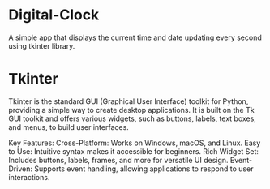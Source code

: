 # Digital-Clock
 A simple  app that displays the current time and date  updating every second using tkinter library.


# Tkinter 
Tkinter is the standard GUI (Graphical User Interface) toolkit for Python, providing a simple way to create desktop applications. It is built on the Tk GUI toolkit and offers various widgets, such as buttons, labels, text boxes, and menus, to build user interfaces.

  Key Features:
  Cross-Platform: Works on Windows, macOS, and Linux.
  Easy to Use: Intuitive syntax makes it accessible for beginners.
  Rich Widget Set: Includes buttons, labels, frames, and more for versatile UI design.
  Event-Driven: Supports event handling, allowing applications to respond to user interactions.

